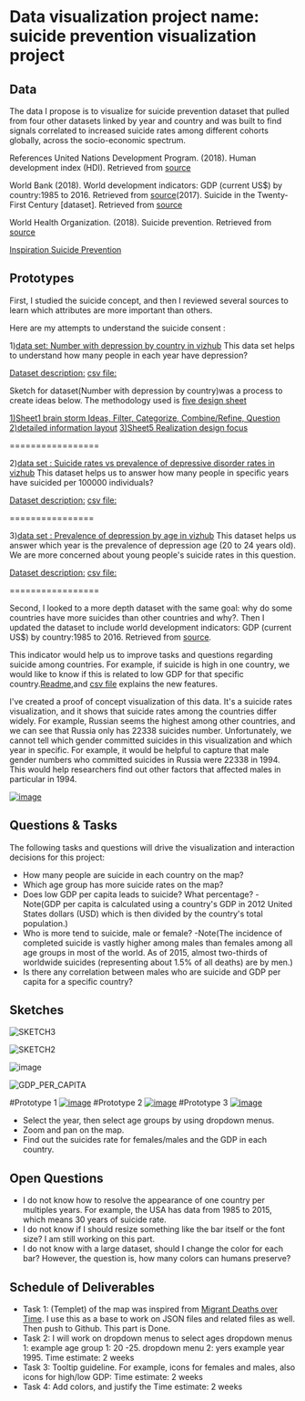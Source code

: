 
# Data visualization project name: suicide prevention visualization project

## Data

The data I propose is to visualize for suicide prevention dataset that pulled from four other datasets linked by year and country and was built to find signals correlated to increased suicide rates among different cohorts globally, across the socio-economic spectrum.

References United Nations Development Program. (2018). Human development index (HDI). Retrieved from [source](http://hdr.undp.org/en/indicators/137506)

World Bank (2018). World development indicators: GDP (current US$) by country:1985 to 2016. Retrieved from [source](http://databank.worldbank.org/data/source/world-development-indicators#)(2017). Suicide in the Twenty-First Century [dataset]. Retrieved from [source](https://www.kaggle.com/szamil/suicide-in-the-twenty-first-century/notebook)

World Health Organization. (2018). Suicide prevention. Retrieved from [source](http://www.who.int/mental_health/suicide-prevention/en/)

[Inspiration Suicide Prevention](https://www.kaggle.com/russellyates88/suicide-rates-overview-1985-to-2016?select=master.csv)

## Prototypes

First, I studied the suicide concept, and then I reviewed several sources to learn which attributes are more important than others.

Here are my attempts to understand the suicide consent :

1)[data set: Number with depression by country in vizhub](https://vizhub.com/mnalk/e116a887f76a43fbb5d0025e4e30b7aa)
This data set helps to understand how many people in each year have depression? 

[Dataset description:](https://gist.github.com/mnalk/55e775e87b4232179fdd45a1db9ec129#file-readme-md)
[csv file:](https://gist.github.com/mnalk/55e775e87b4232179fdd45a1db9ec129#file-number-with-depression-by-country-csv)

Sketch for dataset(Number with depression by country)was a process to create ideas below. The methodology used is [five design sheet](http://fds.design/)

[1)Sheet1 brain storm Ideas, Filter, Categorize, Combine/Refine, Question](https://drive.google.com/file/d/1NCOTkhhsna9SWYfg8CBFj2H690CpC4hv/view?usp=sharing)
[2)detailed information layout](https://drive.google.com/file/d/1_8XG48Z8timFpfSb7P3kl1ZauzUSeYGc/view?usp=sharing)
[3)Sheet5 Realization design focus](https://drive.google.com/file/d/1zGlNXhuhS_bkPF_lhgWrh4I864fhVawl/view?usp=sharing)

=================

2)[data set : Suicide rates vs prevalence of depressive disorder rates in vizhub](https://vizhub.com/mnalk/12565fba83094a0da620f44c933912ac)
This dataset helps us to answer how many people in specific years have suicided per 100000 individuals? 

[Dataset description:](https://gist.github.com/mnalk/b84ad44d70b8ac709d1cefc01403a683#file-readme-md)
[csv file:](https://gist.github.com/mnalk/b84ad44d70b8ac709d1cefc01403a683#file-suicide_rates_vs_prevalence_of_depressive_disorder_rates-csv)

================

3)[data set : Prevalence of depression by age in vizhub](https://vizhub.com/mnalk/e0665cc83fa34b4eac18031abb66f77e)
This dataset helps us answer which year is the prevalence of depression age (20 to 24 years old). We are more concerned about young people's suicide rates in this question.

[Dataset description:](https://gist.github.com/mnalk/d869d823ccb0ec67cfaecd3939469e39#file-readme-md)
[csv file:](https://gist.github.com/mnalk/d869d823ccb0ec67cfaecd3939469e39#file-prevalence-of-depression-by-age-csv)

=================

Second, I looked to a more depth dataset with the same goal: why do some countries have more suicides than other countries and why?. Then I updated the dataset to include world development indicators: GDP (current US$) by country:1985 to 2016. Retrieved from [source](http://databank.worldbank.org/data/source/world-development-indicators#).

This indicator would help us to improve tasks and questions regarding suicide among countries. For example, if suicide is high in one country, we would like to know if this is related to low GDP for that specific country.[Readme](https://gist.github.com/mnalk/9774fb9b221cfad2d21c387ff2e417ca#file-readme-md),and [csv file](
https://gist.githubusercontent.com/mnalk/9774fb9b221cfad2d21c387ff2e417ca/raw/feb0bb276f8606781d781a3af18a6e32e3fc418e/Suicide_Rates.csv) explains the new features.


I've created a proof of concept visualization of this data. It's a suicide rates visualization, and it shows that suicide rates among the countries differ widely. For example, Russian seems the highest among other countries, and we can see that Russia only has 22338 suicides number. Unfortunately, we cannot tell which gender committed suicides in this visualization and which year in specific.
For example, it would be helpful to capture that male gender numbers who committed suicides in Russia were 22338 in 1994. This would help researchers find out other factors that affected males in particular in 1994.


[![image](https://user-images.githubusercontent.com/70254281/134232441-34cf632a-9233-4227-b8d6-7a84c44f8ddd.GIF)](https://vizhub.com/mnalk/86cf45b181914194852f165c5146c597)

## Questions & Tasks

The following tasks and questions will drive the visualization and interaction decisions for this project:

* How many people are suicide in each country on the map?
* Which age group has more suicide rates on the map?
* Does low GDP per capita leads to suicide? What percentage?
-Note(GDP per capita is calculated using a country's GDP in 2012 United States dollars (USD) which is then divided by the country's total population.)
* Who is more tend to suicide, male or female? 
-Note(The incidence of completed suicide is vastly higher among males than females among all age groups in most of the world. As of 2015, almost two-thirds of worldwide suicides (representing about 1.5% of all deaths) are by men.)
* Is there any correlation between males who are suicide and GDP per capita for a specific country?

## Sketches

![SKETCH3](https://user-images.githubusercontent.com/70254281/137198337-a4d7a123-08bf-4964-bc29-d4c428519a8a.png)

![SKETCH2](https://user-images.githubusercontent.com/70254281/137198347-841f1f3c-23c4-4e83-b296-b1468d344218.png)



![image](https://user-images.githubusercontent.com/70254281/134373006-83e46552-e38d-4bed-a7e7-fdc8f625cf44.jpeg)



![GDP_PER_CAPITA](https://user-images.githubusercontent.com/70254281/137199180-dba65b29-3646-40b8-8a71-524d6ef49077.GIF)


#Prototype 1
[![image](https://user-images.githubusercontent.com/70254281/137199180-dba65b29-3646-40b8-8a71-524d6ef49077.GIF)](https://vizhub.com/mnalk/761c8d9681ae455c96ab92813271431b)
#Prototype 2
[![image](https://user-images.githubusercontent.com/70254281/137198347-841f1f3c-23c4-4e83-b296-b1468d344218.png)](https://vizhub.com/mnalk/d9ce801e7d6a4e16a5c67cbe501f883e)
#Prototype 3
[![image](https://user-images.githubusercontent.com/70254281/134232441-34cf632a-9233-4227-b8d6-7a84c44f8ddd.GIF)](https://vizhub.com/mnalk/86cf45b181914194852f165c5146c597)


* Select the year, then select age groups by using dropdown menus.
* Zoom and pan on the map.
* Find out the suicides rate for females/males and the GDP in each country.

## Open Questions
* I do not know how to resolve the appearance of one country per multiples years. For example, the USA has data from 1985 to 2015, which means 30 years of suicide rate.
* I do not know if I should resize something like the bar itself or the font size? I am still working on this part.
* I do not know with a large dataset, should I change the color for each bar? However, the question is, how many colors can humans preserve?

## Schedule of Deliverables

* Task 1: (Templet) of the map was inspired from [Migrant Deaths over Time](https://bl.ocks.org/curran/raw/a479b91bba14d633487e/?raw=true). I use this as a base to work on JSON files and related files as well. Then push to Github. This part is Done.
* Task 2: I will work on dropdown menus to select ages dropdown menus 1: example age group 1: 20 -25. dropdown menu 2:  yers example year 1995. Time estimate: 2 weeks
* Task 3: Tooltip guideline. For example, icons for females and males, also icons for high/low GDP: Time estimate: 2 weeks
* Task 4: Add colors, and justify the Time estimate: 2 weeks
